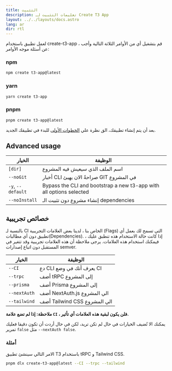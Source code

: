 ```yaml
---
title: التثبيت
description: تعليمات التثبيت لـ Create T3 App
layout: ../../layouts/docs.astro
lang: ar
dir: rtl
---
```


لعمل تطبيق باستخدام create-t3-app ، قم بتشغيل أي من الأوامر الثلاثة التالية وأجب عن أسئلة موجه الأوامر:

### npm

```bash
npm create t3-app@latest
```

### yarn

```bash
yarn create t3-app
```

### pnpm

```bash
pnpm create t3-app@latest
```

بعد أن يتم إنشاء تطبيقك، الق نظرة علي [الخطوات الأولى](/en/usage/first-steps) للبدء في تطبيقك الجديد.

## Advanced usage

| الخيار            | الوظيفة                                                             |
| ----------------- | ------------------------------------------------------------------- |
| `[dir]`           | اسم الملف الذي سيعيش فيه المشروع                                    |
| `--noGit`         | أخبار CLI صراحةً الان يهيئ GIT في المشروع                           |
| `-y`, `--default` | Bypass the CLI and bootstrap a new t3-app with all options selected |
| `--noInstall`     | إنشاء مشروع دون تثبيت الـ dependencies                              |

## خصائص تجريبية

بالنسبة لـ CI الخاص بنا ، لدينا بعض العلامات التجريبية (Flags) التي تسمح لك بعمل أي تطبيق دون أي مطالبات(Dependencies). إذا كانت حالة الاستخدام هذه تنطبق عليك ، فيمكنك استخدام هذه العلامات. يرجى ملاحظة أن هذه العلامات تجريبية وقد تتغير في المستقبل دون اتباع إصدارات semver.

| الخيار       | الوظيفة                      |
| ------------ | ---------------------------- |
| `--CI`       | دع CLI يعرف أنك في وضع CI    |
| `--trpc`     | أضف tRPC إلى المشروع         |
| `--prisma`   | أضف Prisma إلى المشروع       |
| `--nextAuth` | أضف NextAuth.js الي المشروع  |
| `--tailwind` | أضف Tailwind CSS الي المشروع |

**ملاحظة: إذا لم تضع علامة `CI` ، فلن يكون لبقية هذه العلامات أي تأثير.**

يمكنك الا تُضيف الخيارات  في حال لم تكن تريد، لكن في حال أردت أن تكون دقيقا فعليك تمرير `false` مثل `--nextAuth false`.

### أمثلة

الامر التالي سينشئ تطبيق T3 باستخدام tRPC و Tailwind CSS.

```bash
pnpm dlx create-t3-app@latest --CI --trpc --tailwind
```


